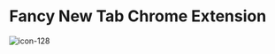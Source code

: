 # Fancy New Tab Chrome Extension

![icon-128](https://user-images.githubusercontent.com/83577193/147408251-7b9b4058-3dfd-4e07-b49c-45534c10377f.png)
